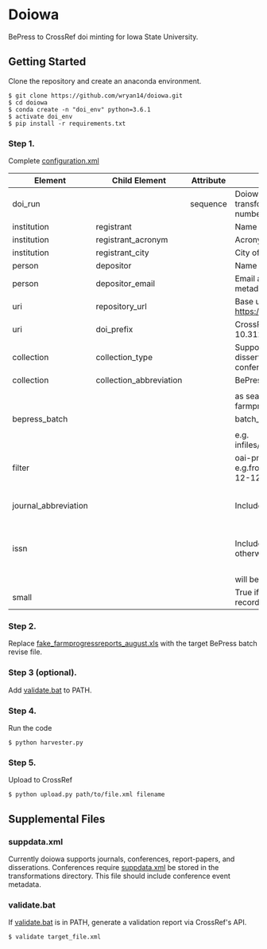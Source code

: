 Doiowa
=======

BePress to CrossRef doi minting for Iowa State University.


Getting Started
----------------

Clone the repository and create an anaconda environment.

``` {.sourceCode .console}
$ git clone https://github.com/wryan14/doiowa.git
$ cd doiowa
$ conda create -n "doi_env" python=3.6.1
$ activate doi_env
$ pip install -r requirements.txt
```

### Step 1. 

Complete [configuration.xml](infiles/configuration.xml)


| Element | Child Element | Attribute | Description | Required |
|----------------------|-------------------------|-----------|--------------------------------------------------------------------------------------------|------------------------------------|
| doi_run |  | sequence | Doiowa can run multiple transformations, add the ordered number to the sequence attribute. | TRUE |
| institution | registrant |  | Name of registering institution | TRUE |
| institution | registrant_acronym |  | Acronym of registering institution | TRUE |
| institution | registrant_city |  | City of registering institution | TRUE |
| person | depositor |  | Name of person depositing metadata | TRUE |
| person | depositor_email |  | Email address of person depositing metadata | TRUE |
| uri | repository_url |  | Base url of repository. e.g. https://lib.dr.iastate.edu/ | TRUE |
| uri | doi_prefix |  | CrossRef Assigned doi prefix. e.g. 10.31274 | TRUE |
| collection | collection_type |  | Supported Options: journal, dissertation, report-paper, conference | TRUE |
| collection | collection_abbreviation |  | BePress Repository abbreviation | TRUE |
|  |  |  |  |  |
|  |  |  | as searchable via oai-pmh e.g. farmprogressreports |  |
| bepress_batch |  |  | batch_revise report from bepress. | TRUE |
|  |  |  |  |  |
|  |  |  | e.g. infiles/farmprogressreports_august.xls |  |
| filter |  |  | oai-pmh formatted date filter e.g.from=2018-11-11&until=2018-12-12 | FALSE |
| journal_abbreviation |  |  | Include if collection_type = journal | True for journals; Otherwise False |
| issn |  |  | Include if collection_type = journal, otherwise issn | True for journals; Otherwise False |
|  |  |  |  |  |
|  |  |  | will be noissn. |  |
| small |  |  | True if oai-pmh harvest < 100 records | TRUE |


### Step 2. 
Replace [fake_farmprogressreports_august.xls](infiles/fake_farmprogressreports_august.xls) with the target BePress batch revise file.

### Step 3 (optional). 
Add [validate.bat](batch/validate.bat]) to PATH. 

### Step 4. 
Run the code

``` {.sourceCode .console}
$ python harvester.py
```

### Step 5. 
Upload to CrossRef 

``` {.sourceCode .console}
$ python upload.py path/to/file.xml filename 
```

Supplemental Files
-------------------

### suppdata.xml

Currently doiowa supports journals, conferences, report-papers, and disserations. Conferences require [suppdata.xml](transformations/suppdata.xml) be stored in the transformations directory.  This file should include conference event metadata. 

### validate.bat 

If [validate.bat](batch/validate.bat) is in PATH, generate a validation report via CrossRef's API.

``` {.sourceCode .console}
$ validate target_file.xml
```


